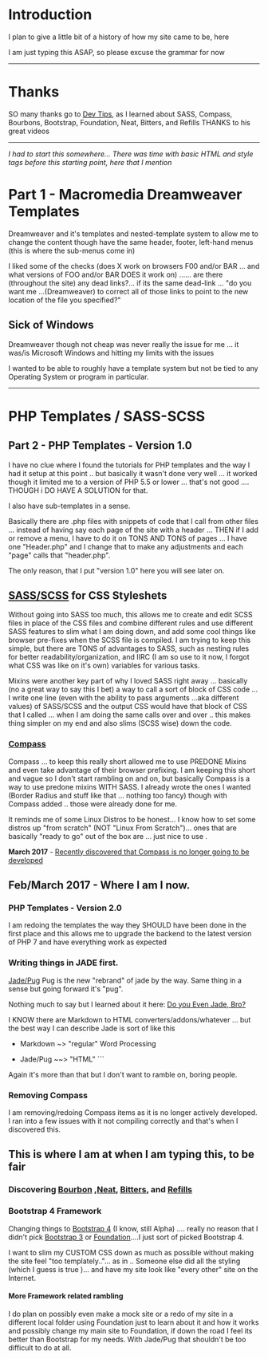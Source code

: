 # Introduction

I plan to give a little bit of a history of how my site came to be, here

I am just typing this ASAP, so please excuse the grammar for now

* * *

# Thanks

SO many thanks go to [Dev Tips](https://www.youtube.com/channel/UCyIe-61Y8C4_o-zZCtO4ETQ), as I learned about SASS, Compass, Bourbons, Bootstrap, Foundation, Neat, Bitters, and Refills THANKS to his great videos

* * *

_I had to start this somewhere... There was time with basic HTML and style tags before this starting point, here that I mention_

# Part 1 - Macromedia Dreamweaver Templates

Dreamweaver and it's templates and nested-template system to allow me to change the content though have the same header, footer, left-hand menus (this is where the sub-menus come in)

I liked some of the checks (does X work on browsers F00 and/or BAR ... and what versions of FOO and/or BAR DOES it work on) ...... are there (throughout the site) any dead links?... if its the same dead-link ... "do you want me ...(Dreamweaver) to correct all of those links to point to the new location of the file you specified?"

## Sick of Windows

Dreamweaver though not cheap was never really the issue for me ... it was/is Microsoft Windows and hitting my limits with the issues

I wanted to be able to roughly have a template system but not be tied to any Operating System or program in particular.

* * *

# PHP Templates / SASS-SCSS

## Part 2 - PHP Templates - Version 1.0

I have no clue where I found the tutorials for PHP templates and the way I had it setup at this point .. but basically it wasn't done very well ... it worked though it limited me to a version of PHP 5.5 or lower ... that's not good .... THOUGH i DO HAVE A SOLUTION for that.

I also have sub-templates in a sense.

Basically there are .php files with snippets of code that I call from other files ... instead of having say each page of the site with a header ... THEN if I add or remove a menu, I have to do it on TONS AND TONS of pages ... I have one "Header.php" and I change that to make any adjustments and each "page" calls that "header.php".

The only reason, that I put "version 1.0" here you will see later on.

## [SASS/SCSS](http://sass-lang.com/) for CSS Styleshets

Without going into SASS too much, this allows me to create and edit SCSS files in place of the CSS files and combine different rules and use different SASS features to slim what I am doing down, and add some cool things like browser pre-fixes when the SCSS file is compiled. I am trying to keep this simple, but there are TONS of advantages to SASS, such as nesting rules for better readability/organization, and IIRC (I am so use to it now, I forgot what CSS was like on it's own) variables for various tasks.

Mixins were another key part of why I loved SASS right away ... basically (no a great way to say this I bet) a way to call a sort of block of CSS code ... I write one line (even with the ability to pass arguments ...aka different values) of SASS/SCSS and the output CSS would have that block of CSS that I called ... when I am doing the same calls over and over .. this makes thing simpler on my end and also slims (SCSS wise) down the code.

### [Compass](http://sass-lang.com/)

Compass ... to keep this really short allowed me to use PREDONE Mixins and even take advantage of their browser prefixing. I am keeping this short and vague so I don't start rambling on and on, but basically Compass is a way to use predone mixins WITH SASS. I already wrote the ones I wanted (Border Radius and stuff like that ... nothing too fancy) though with Compass added .. those were already done for me.

It reminds me of some Linux Distros to be honest... I know how to set some distros up "from scratch" (NOT "Linux From Scratch")... ones that are basically "ready to go" out of the box are ... just nice to use .

**March 2017** - [Recently discovered that Compass is no longer going to be developed](https://github.com/Compass/compass)

## Feb/March 2017 - Where I am I now.

### PHP Templates - Version 2.0

I am redoing the templates the way they SHOULD have been done in the first place and this allows me to upgrade the backend to the latest version of PHP 7 and have everything work as expected

### Writing things in JADE first.

[Jade/Pug](https://pugjs.org/api/getting-started.html) Pug is the new "rebrand" of jade by the way. Same thing in a sense but going forward it's "pug".

Nothing much to say but I learned about it here: [Do you Even Jade, Bro?](https://www.youtube.com/watch?v=wzAWI9h3q18&t=185s)

I KNOW there are Markdown to HTML converters/addons/whatever ... but the best way I can describe Jade is sort of like this

-   Markdown ~> "regular" Word Processing

-   Jade/Pug \~~> "HTML" \```

Again it's more than that but I don't want to ramble on, boring people.

### Removing Compass

I am removing/redoing Compass items as it is no longer actively developed. I ran into a few issues with it not compiling correctly and that's when I discovered this.

## This is where I am at when I am typing this, to be fair

### Discovering [Bourbon](http://bourbon.io/) ,[Neat](http://neat.bourbon.io/), [Bitters](http://bitters.bourbon.io/), and [Refills](http://refills.bourbon.io/)

### Bootstrap 4 Framework

Changing things to [Bootstrap 4](https://v4-alpha.getbootstrap.com/) (I know, still Alpha) .... really no reason that I didn't pick [Bootstrap 3](http://getbootstrap.com/) or [Foundation](https://foundation.zurb.com/)....I just sort of picked Bootstrap 4.

I want to slim my CUSTOM CSS down as much as possible without making the site feel "too templately.."... as in .. Someone else did all the styling (which I guess is true )... and have my site look like "every other" site on the Internet.

#### More Framework related rambling

I do plan on possibly even make a mock site or a redo of my site in a different local folder using Foundation just to learn about it and how it works and possibly change my main site to Foundation, if down the road I feel its better than Bootstrap for my needs. With Jade/Pug that shouldn't be too difficult to do at all.
